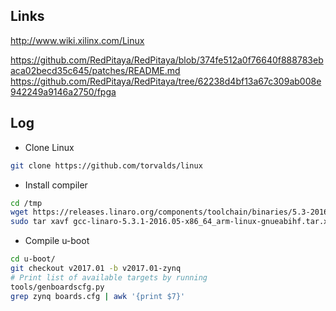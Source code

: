 ## Links
http://www.wiki.xilinx.com/Linux

https://github.com/RedPitaya/RedPitaya/blob/374fe512a0f76640f888783ebaca02becd35c645/patches/README.md
https://github.com/RedPitaya/RedPitaya/tree/62238d4bf13a67c309ab008e942249a9146a2750/fpga

## Log


- Clone Linux
```bash
git clone https://github.com/torvalds/linux
```

- Install compiler
```bash
cd /tmp
wget https://releases.linaro.org/components/toolchain/binaries/5.3-2016.05/arm-linux-gnueabihf/gcc-linaro-5.3.1-2016.05-x86_64_arm-linux-gnueabihf.tar.xz
sudo tar xavf gcc-linaro-5.3.1-2016.05-x86_64_arm-linux-gnueabihf.tar.xz -C /opt/
```

- Compile u-boot
```bash
cd u-boot/
git checkout v2017.01 -b v2017.01-zynq
# Print list of available targets by running
tools/genboardscfg.py
grep zynq boards.cfg | awk '{print $7}'
```